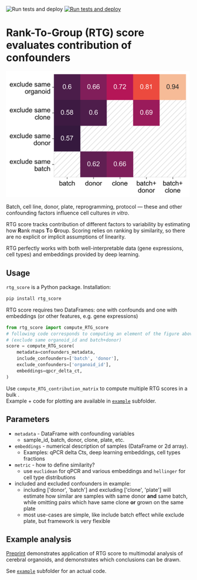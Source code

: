 ![Run tests and deploy](https://github.com/System1Bio/rtg_score/workflows/Run%20tests%20and%20deploy/badge.svg)
[![Run tests and deploy](https://img.shields.io/badge/example-notebook-brightgreen)](https://github.com/herophilus/rtg_score/blob/master/example/Example_qPCR.ipynb)


# Rank-To-Group (RTG) score evaluates contribution of confounders

<img src="https://github.com/System1Bio/rtg_score/blob/master/example/confounder_contribution.png?raw=true" width="500" />

Batch, cell line, donor, plate, reprogramming, protocol — these and other confounding factors influence cell cultures *in vitro*.

RTG score tracks contribution of different factors to variability by estimating how **R**ank maps **T**o **G**roup. 
Scoring relies on ranking by similarity, so there are no explicit or implicit assumptions of linearity.

RTG perfectly works with both well-interpretable data (gene expressions, cell types) 
and embeddings provided by deep learning.

## Usage 

`rtg_score` is a Python package. Installation:
```bash
pip install rtg_score
```

RTG score requires two DataFrames: one with confounds and one with embeddings (or other features, e.g. gene expressions)
```python
from rtg_score import compute_RTG_score
# following code corresponds to computing an element of the figure above
# (exclude same organoid_id and batch+donor)
score = compute_RTG_score(
    metadata=confounders_metadata,
    include_confounders=['batch', 'donor'],
    exclude_confounders=['organoid_id'],
    embeddings=qpcr_delta_ct, 
)
```

Use `compute_RTG_contribution_matrix` to compute multiple RTG scores in a bulk . <br />
Example + code for plotting are available in [`example`](https://github.com/System1Bio/rtg_score/blob/master/example/Example_qPCR.ipynb) subfolder.

## Parameters

- `metadata` - DataFrame with confounding variables
    - sample_id, batch, donor, clone, plate, etc. 
- `embeddings` - numerical description of samples (DataFrame or 2d array). 
    - Examples: qPCR delta Cts, deep learning embeddings, cell types fractions
- `metric` - how to define similarity?
    - use `euclidean` for qPCR and various embeddings
      and `hellinger` for cell type distributions
- included and excluded confounders in example:
    - including ['donor', 'batch'] and excluding ['clone', 'plate'] will estimate 
      how similar are samples with same donor **and** same batch, 
      while omitting pairs which have same clone **or** grown on the same plate
    - most use-cases are simple, like include batch effect while exclude plate, 
      but framework is very flexible 

      
## Example analysis 

[Preprint](https://www.biorxiv.org/content/10.1101/2020.08.26.251611v1) demonstrates application of RTG score to multimodal analysis of cerebral organoids, 
and demonstrates which conclusions can be drawn.

See [`example`](https://github.com/System1Bio/rtg_score/blob/master/example/Example_qPCR.ipynb) subfolder for an actual code.
